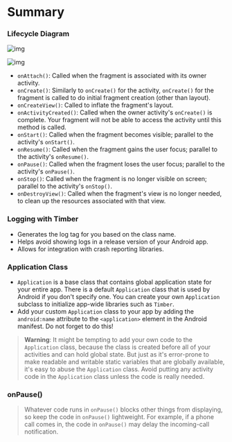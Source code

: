 Summary
==============================

### Lifecycle Diagram

![img](https://codelabs.developers.google.com/codelabs/kotlin-android-training-lifecycles-logging/img/f6b25a71cec4e401.png)

![img](https://codelabs.developers.google.com/codelabs/kotlin-android-training-lifecycles-logging/img/dfde69e6a42d54b3.png)

- `onAttach()`: Called when the fragment is associated with its owner activity.
- `onCreate()`: Similarly to `onCreate()` for the activity, `onCreate()` for the fragment is called to do initial fragment creation (other than layout).
- `onCreateView()`: Called to inflate the fragment's layout.
- `onActivityCreated()`: Called when the owner activity's `onCreate()` is complete. Your fragment will not be able to access the activity until this method is called.
- `onStart()`: Called when the fragment becomes visible; parallel to the activity's `onStart()`.
- `onResume()`: Called when the fragment gains the user focus; parallel to the activity's `onResume()`.
- `onPause()`: Called when the fragment loses the user focus; parallel to the activity's `onPause()`.
- `onStop()`: Called when the fragment is no longer visible on screen; parallel to the activity's `onStop()`.
- `onDestroyView()`: Called when the fragment's view is no longer needed, to clean up the resources associated with that view.

### Logging with Timber

- Generates the log tag for you based on the class name.
- Helps avoid showing logs in a release version of your Android app.
- Allows for integration with crash reporting libraries.

### Application Class

- `Application` is a base class that contains global application state for your entire app. There is a default `Application` class that is used by Android if you don't specify one. You can create your own `Application` subclass to initialize app-wide libraries such as `Timber`.
- Add your custom `Application` class to your app by adding the `android:name` attribute to the `<application>` element in the Android manifest. Do not forget to do this!

> **Warning**: It might be tempting to add your own code to the `Application` class, because the class is created before all of your activities and can hold global state. But just as it's error-prone to make readable and writable static variables that are globally available, it's easy to abuse the `Application` class. Avoid putting any activity code in the `Application` class unless the code is really needed.

### onPause()

> Whatever code runs in `onPause()` blocks other things from displaying, so keep the code in `onPause()` lightweight. For example, if a phone call comes in, the code in `onPause()` may delay the incoming-call notification.